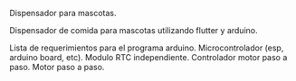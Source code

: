 Dispensador para mascotas.


Dispensador de comida para mascotas utilizando flutter y arduino.

Lista de requerimientos para el programa arduino.
  Microcontrolador (esp, arduino board, etc).
  Modulo RTC independiente.
  Controlador motor paso a paso.
  Motor paso a paso.

